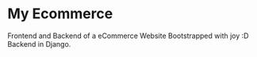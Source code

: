# My Ecommerce
Frontend and Backend of a eCommerce Website
Bootstrapped with joy :D
Backend in Django.

